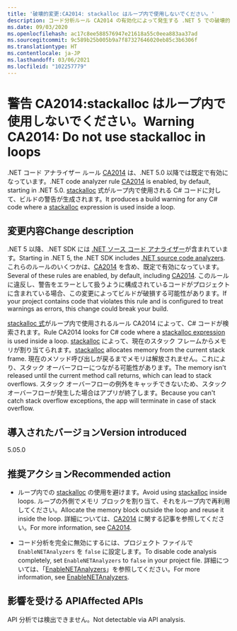 ```yaml
---
title: '破壊的変更:CA2014: stackalloc はループ内で使用しないでください。'
description: コード分析ルール CA2014 の有効化によって発生する .NET 5 での破壊的変更について学習します。
ms.date: 09/03/2020
ms.openlocfilehash: ac17c8ee588576947e21618a55c0eea883aa37ad
ms.sourcegitcommit: 9c589b25b005b9a7f87327646020eb85c3b6306f
ms.translationtype: HT
ms.contentlocale: ja-JP
ms.lasthandoff: 03/06/2021
ms.locfileid: "102257779"
---
```

# <a name="warning-ca2014-do-not-use-stackalloc-in-loops"></a><span data-ttu-id="57dbb-103">警告 CA2014:stackalloc はループ内で使用しないでください。</span><span class="sxs-lookup"><span data-stu-id="57dbb-103">Warning CA2014: Do not use stackalloc in loops</span></span>

<span data-ttu-id="57dbb-104">.NET コード アナライザー ルール [CA2014](/visualstudio/code-quality/ca2014) は、.NET 5.0 以降では既定で有効になっています。</span><span class="sxs-lookup"><span data-stu-id="57dbb-104">.NET code analyzer rule [CA2014](/visualstudio/code-quality/ca2014) is enabled, by default, starting in .NET 5.0.</span></span> <span data-ttu-id="57dbb-105">[stackalloc](../../../../csharp/language-reference/operators/stackalloc.md) 式がループ内で使用される C# コードに対して、ビルドの警告が生成されます。</span><span class="sxs-lookup"><span data-stu-id="57dbb-105">It produces a build warning for any C# code where a [stackalloc](../../../../csharp/language-reference/operators/stackalloc.md) expression is used inside a loop.</span></span>

## <a name="change-description"></a><span data-ttu-id="57dbb-106">変更内容</span><span class="sxs-lookup"><span data-stu-id="57dbb-106">Change description</span></span>

<span data-ttu-id="57dbb-107">.NET 5 以降、.NET SDK には [.NET ソース コード アナライザー](../../../../fundamentals/code-analysis/overview.md)が含まれています。</span><span class="sxs-lookup"><span data-stu-id="57dbb-107">Starting in .NET 5, the .NET SDK includes [.NET source code analyzers](../../../../fundamentals/code-analysis/overview.md).</span></span> <span data-ttu-id="57dbb-108">これらのルールのいくつかは、[CA2014](/visualstudio/code-quality/ca2014) を含め、既定で有効になっています。</span><span class="sxs-lookup"><span data-stu-id="57dbb-108">Several of these rules are enabled, by default, including [CA2014](/visualstudio/code-quality/ca2014).</span></span> <span data-ttu-id="57dbb-109">このルールに違反し、警告をエラーとして扱うように構成されているコードがプロジェクトに含まれている場合、この変更によってビルドが破損する可能性があります。</span><span class="sxs-lookup"><span data-stu-id="57dbb-109">If your project contains code that violates this rule and is configured to treat warnings as errors, this change could break your build.</span></span>

<span data-ttu-id="57dbb-110">[stackalloc 式](../../../../csharp/language-reference/operators/stackalloc.md)がループ内で使用されるルール CA2014 によって、C# コードが検索されます。</span><span class="sxs-lookup"><span data-stu-id="57dbb-110">Rule CA2014 looks for C# code where a [stackalloc expression](../../../../csharp/language-reference/operators/stackalloc.md) is used inside a loop.</span></span> <span data-ttu-id="57dbb-111">[stackalloc](../../../../csharp/language-reference/operators/stackalloc.md) によって、現在のスタック フレームからメモリが割り当てられます。</span><span class="sxs-lookup"><span data-stu-id="57dbb-111">[stackalloc](../../../../csharp/language-reference/operators/stackalloc.md) allocates memory from the current stack frame.</span></span> <span data-ttu-id="57dbb-112">現在のメソッド呼び出しが戻るまでメモリは解放されません。これにより、スタック オーバーフローにつながる可能性があります。</span><span class="sxs-lookup"><span data-stu-id="57dbb-112">The memory isn't released until the current method call returns, which can lead to stack overflows.</span></span> <span data-ttu-id="57dbb-113">スタック オーバーフローの例外をキャッチできないため、スタック オーバーフローが発生した場合はアプリが終了します。</span><span class="sxs-lookup"><span data-stu-id="57dbb-113">Because you can't catch stack overflow exceptions, the app will terminate in case of stack overflow.</span></span>

## <a name="version-introduced"></a><span data-ttu-id="57dbb-114">導入されたバージョン</span><span class="sxs-lookup"><span data-stu-id="57dbb-114">Version introduced</span></span>

<span data-ttu-id="57dbb-115">5.0</span><span class="sxs-lookup"><span data-stu-id="57dbb-115">5.0</span></span>

## <a name="recommended-action"></a><span data-ttu-id="57dbb-116">推奨アクション</span><span class="sxs-lookup"><span data-stu-id="57dbb-116">Recommended action</span></span>

- <span data-ttu-id="57dbb-117">ループ内での [stackalloc](../../../../csharp/language-reference/operators/stackalloc.md) の使用を避けます。</span><span class="sxs-lookup"><span data-stu-id="57dbb-117">Avoid using [stackalloc](../../../../csharp/language-reference/operators/stackalloc.md) inside loops.</span></span> <span data-ttu-id="57dbb-118">ループの外側でメモリ ブロックを割り当て、それをループ内で再利用してください。</span><span class="sxs-lookup"><span data-stu-id="57dbb-118">Allocate the memory block outside the loop and reuse it inside the loop.</span></span> <span data-ttu-id="57dbb-119">詳細については、[CA2014](/visualstudio/code-quality/ca2014) に関する記事を参照してください。</span><span class="sxs-lookup"><span data-stu-id="57dbb-119">For more information, see [CA2014](/visualstudio/code-quality/ca2014).</span></span>

- <span data-ttu-id="57dbb-120">コード分析を完全に無効にするには、プロジェクト ファイルで `EnableNETAnalyzers` を `false` に設定します。</span><span class="sxs-lookup"><span data-stu-id="57dbb-120">To disable code analysis completely, set `EnableNETAnalyzers` to `false` in your project file.</span></span> <span data-ttu-id="57dbb-121">詳細については、「[EnableNETAnalyzers](../../../project-sdk/msbuild-props.md#enablenetanalyzers)」を参照してください。</span><span class="sxs-lookup"><span data-stu-id="57dbb-121">For more information, see [EnableNETAnalyzers](../../../project-sdk/msbuild-props.md#enablenetanalyzers).</span></span>

## <a name="affected-apis"></a><span data-ttu-id="57dbb-122">影響を受ける API</span><span class="sxs-lookup"><span data-stu-id="57dbb-122">Affected APIs</span></span>

<span data-ttu-id="57dbb-123">API 分析では検出できません。</span><span class="sxs-lookup"><span data-stu-id="57dbb-123">Not detectable via API analysis.</span></span>

<!--

### Affected APIs

Not detectable via API analysis.

### Category

Code analysis

-->
